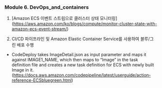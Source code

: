 
### Module 6. DevOps_and_containers

1. [Amazon ECS 이벤트 스트림으로 클러스터 상태 모니터링] (https://aws.amazon.com/ko/blogs/compute/monitor-cluster-state-with-amazon-ecs-event-stream/)

2. CI/CD 파이프라인 및 Amazon Elastic Container Service를 사용하여 블루/그린 배포 수행
- CodeDeploy takes ImageDetail.json as input parameter and maps it against IMAGE1_NAME, which then maps to “Image” in the task definition file and creates a new task definition for ECS with newly built Image in it. (https://docs.aws.amazon.com/codepipeline/latest/userguide/action-reference-ECSbluegreen.html)
